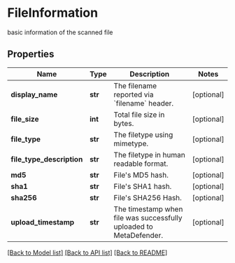 # FileInformation

basic information of the scanned file
## Properties
Name | Type | Description | Notes
------------ | ------------- | ------------- | -------------
**display_name** | **str** | The filename reported via &#x60;filename&#x60; header. | [optional] 
**file_size** | **int** | Total file size in bytes. | [optional] 
**file_type** | **str** | The filetype using mimetype. | [optional] 
**file_type_description** | **str** | The filetype in human readable format. | [optional] 
**md5** | **str** | File&#39;s MD5 hash. | [optional] 
**sha1** | **str** | File&#39;s SHA1 hash. | [optional] 
**sha256** | **str** | File&#39;s SHA256 Hash. | [optional] 
**upload_timestamp** | **str** | The timestamp when file was successfully uploaded to MetaDefender. | [optional] 

[[Back to Model list]](../README.md#documentation-for-models) [[Back to API list]](../README.md#documentation-for-api-endpoints) [[Back to README]](../README.md)


